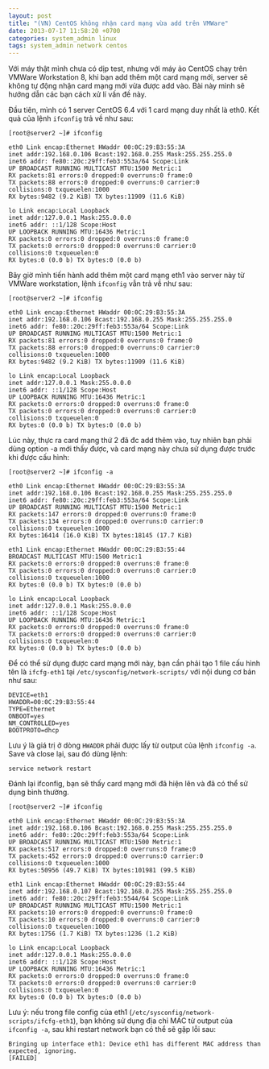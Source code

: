 ```yaml
---
layout: post
title: "(VN) CentOS không nhận card mạng vừa add trên VMWare"
date: 2013-07-17 11:58:20 +0700
categories: system_admin linux
tags: system_admin network centos
---
```


Với máy thật mình chưa có dịp test, nhưng với máy ảo CentOS chạy trên VMWare Workstation 8, khi bạn add thêm một card mạng mới, server sẽ không tự động nhận card mạng mới vừa được add vào. Bài này mình sẽ hướng dẫn các bạn cách xử lí vấn đề này.

Đầu tiên, mình có 1 server CentOS 6.4 với 1 card mạng duy nhất là eth0. Kết quả của lệnh ```ifconfig``` trả về như sau:

```
[root@server2 ~]# ifconfig

eth0 Link encap:Ethernet HWaddr 00:0C:29:B3:55:3A
inet addr:192.168.0.106 Bcast:192.168.0.255 Mask:255.255.255.0
inet6 addr: fe80::20c:29ff:feb3:553a/64 Scope:Link
UP BROADCAST RUNNING MULTICAST MTU:1500 Metric:1
RX packets:81 errors:0 dropped:0 overruns:0 frame:0
TX packets:88 errors:0 dropped:0 overruns:0 carrier:0
collisions:0 txqueuelen:1000
RX bytes:9482 (9.2 KiB) TX bytes:11909 (11.6 KiB)

lo Link encap:Local Loopback
inet addr:127.0.0.1 Mask:255.0.0.0
inet6 addr: ::1/128 Scope:Host
UP LOOPBACK RUNNING MTU:16436 Metric:1
RX packets:0 errors:0 dropped:0 overruns:0 frame:0
TX packets:0 errors:0 dropped:0 overruns:0 carrier:0
collisions:0 txqueuelen:0
RX bytes:0 (0.0 b) TX bytes:0 (0.0 b)
```

Bây giờ mình tiến hành add thêm một card mạng eth1 vào server này từ VMWare workstation, lệnh ```ifconfig``` vẫn trả về như sau:

```
[root@server2 ~]# ifconfig

eth0 Link encap:Ethernet HWaddr 00:0C:29:B3:55:3A
inet addr:192.168.0.106 Bcast:192.168.0.255 Mask:255.255.255.0
inet6 addr: fe80::20c:29ff:feb3:553a/64 Scope:Link
UP BROADCAST RUNNING MULTICAST MTU:1500 Metric:1
RX packets:81 errors:0 dropped:0 overruns:0 frame:0
TX packets:88 errors:0 dropped:0 overruns:0 carrier:0
collisions:0 txqueuelen:1000
RX bytes:9482 (9.2 KiB) TX bytes:11909 (11.6 KiB)

lo Link encap:Local Loopback
inet addr:127.0.0.1 Mask:255.0.0.0
inet6 addr: ::1/128 Scope:Host
UP LOOPBACK RUNNING MTU:16436 Metric:1
RX packets:0 errors:0 dropped:0 overruns:0 frame:0
TX packets:0 errors:0 dropped:0 overruns:0 carrier:0
collisions:0 txqueuelen:0
RX bytes:0 (0.0 b) TX bytes:0 (0.0 b)
```

Lúc này, thực ra card mạng thứ 2 đã đc add thêm vào, tuy nhiên bạn phải dùng option -a mới thấy được, và card mạng này chưa sử dụng được trước khi được cấu hình:

```
[root@server2 ~]# ifconfig -a

eth0 Link encap:Ethernet HWaddr 00:0C:29:B3:55:3A
inet addr:192.168.0.106 Bcast:192.168.0.255 Mask:255.255.255.0
inet6 addr: fe80::20c:29ff:feb3:553a/64 Scope:Link
UP BROADCAST RUNNING MULTICAST MTU:1500 Metric:1
RX packets:147 errors:0 dropped:0 overruns:0 frame:0
TX packets:134 errors:0 dropped:0 overruns:0 carrier:0
collisions:0 txqueuelen:1000
RX bytes:16414 (16.0 KiB) TX bytes:18145 (17.7 KiB)

eth1 Link encap:Ethernet HWaddr 00:0C:29:B3:55:44
BROADCAST MULTICAST MTU:1500 Metric:1
RX packets:0 errors:0 dropped:0 overruns:0 frame:0
TX packets:0 errors:0 dropped:0 overruns:0 carrier:0
collisions:0 txqueuelen:1000
RX bytes:0 (0.0 b) TX bytes:0 (0.0 b)

lo Link encap:Local Loopback
inet addr:127.0.0.1 Mask:255.0.0.0
inet6 addr: ::1/128 Scope:Host
UP LOOPBACK RUNNING MTU:16436 Metric:1
RX packets:0 errors:0 dropped:0 overruns:0 frame:0
TX packets:0 errors:0 dropped:0 overruns:0 carrier:0
collisions:0 txqueuelen:0
RX bytes:0 (0.0 b) TX bytes:0 (0.0 b)
```

Để có thể sử dụng được card mạng mới này, bạn cần phải tạo 1 file cấu hình tên là ```ifcfg-eth1``` tại ```/etc/sysconfig/network-scripts/``` với nội dung cơ bản như sau:

```
DEVICE=eth1
HWADDR=00:0C:29:B3:55:44
TYPE=Ethernet
ONBOOT=yes
NM_CONTROLLED=yes
BOOTPROTO=dhcp
```

Lưu ý là giá trị ở dòng ```HWADDR``` phải được lấy từ output của lệnh ```ifconfig -a```. Save và close lại, sau đó dùng lệnh:

```
service network restart
```

Đánh lại ifconfig, bạn sẽ thấy card mạng mới đã hiện lên và đã có thể sử dụng bình thường.

```
[root@server2 ~]# ifconfig

eth0 Link encap:Ethernet HWaddr 00:0C:29:B3:55:3A
inet addr:192.168.0.106 Bcast:192.168.0.255 Mask:255.255.255.0
inet6 addr: fe80::20c:29ff:feb3:553a/64 Scope:Link
UP BROADCAST RUNNING MULTICAST MTU:1500 Metric:1
RX packets:517 errors:0 dropped:0 overruns:0 frame:0
TX packets:452 errors:0 dropped:0 overruns:0 carrier:0
collisions:0 txqueuelen:1000
RX bytes:50956 (49.7 KiB) TX bytes:101981 (99.5 KiB)

eth1 Link encap:Ethernet HWaddr 00:0C:29:B3:55:44
inet addr:192.168.0.107 Bcast:192.168.0.255 Mask:255.255.255.0
inet6 addr: fe80::20c:29ff:feb3:5544/64 Scope:Link
UP BROADCAST RUNNING MULTICAST MTU:1500 Metric:1
RX packets:10 errors:0 dropped:0 overruns:0 frame:0
TX packets:10 errors:0 dropped:0 overruns:0 carrier:0
collisions:0 txqueuelen:1000
RX bytes:1756 (1.7 KiB) TX bytes:1236 (1.2 KiB)

lo Link encap:Local Loopback
inet addr:127.0.0.1 Mask:255.0.0.0
inet6 addr: ::1/128 Scope:Host
UP LOOPBACK RUNNING MTU:16436 Metric:1
RX packets:0 errors:0 dropped:0 overruns:0 frame:0
TX packets:0 errors:0 dropped:0 overruns:0 carrier:0
collisions:0 txqueuelen:0
RX bytes:0 (0.0 b) TX bytes:0 (0.0 b)
```

Lưu ý: nếu trong file config của eth1 (```/etc/sysconfig/network-scripts/ifcfg-eth1```), bạn không sử dụng địa chỉ MAC từ output của ```ifconfig -a```, sau khi restart network bạn có thể sẽ gặp lỗi sau:

```
Bringing up interface eth1: Device eth1 has different MAC address than expected, ignoring.
[FAILED]
```